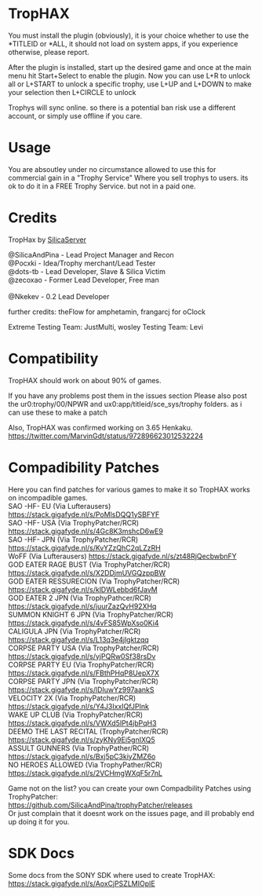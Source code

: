 # TropHAX

You must install the plugin (obviously), it is your choice whether to use the *TITLEID or *ALL, it should not load on system apps, if you experience otherwise, please report.

After the plugin is installed, start up the desired game and once at the main menu hit Start+Select to enable the plugin.
Now you can use L+R to unlock all or L+START to unlock a specific trophy, use L+UP and L+DOWN to make your selection
then L+CIRCLE to unlock

Trophys will sync online. so there is a potential ban risk
use a different account, or simply use offline if you care.

# Usage
You are absoutley under no circumstance allowed to use this for commercial gain in a "Trophy Service"
Where you sell trophys to users. its ok to do it in a FREE Trophy Service. but not in a paid one.

# Credits
TropHax by [SilicaServer](https://discord.gg/j4eGHhF)

@SilicaAndPina - Lead Project Manager and Recon                    
@Pocxki - Idea/Trophy merchant/Lead Tester                  
@dots-tb - Lead Developer, Slave & Silica Victim                      
@zecoxao - Former Lead Developer, Free man                                                                                                
@Nkekev - 0.2 Lead Developer            

further credits: theFlow for amphetamin, frangarcj for oClock

Extreme Testing Team: JustMulti, wosley
Testing Team: Levi

# Compatibility 
TropHAX should work on about 90% of games.

If you have any problems post them in the issues section 
Please also post the ur0:trophy/00/NPWR and ux0:app/titleid/sce_sys/trophy folders. as i can use these to make a patch

Also, TropHAX was confirmed working on 3.65 Henkaku.              
https://twitter.com/MarvinGdt/status/972896623012532224            

# Compadibility Patches

Here you can find patches for various games to make it so TropHAX works on incompadible games.                     
SAO -HF- EU (Via Lufterausers) https://stack.gigafyde.nl/s/PoMlsDQQ1ySBFYF                                     
SAO -HF- USA (Via TrophyPatcher/RCR) https://stack.gigafyde.nl/s/4Gc8K3mshcD6wE9            
SAO -HF- JPN (Via TrophyPatcher/RCR) https://stack.gigafyde.nl/s/KvYZzQhC2qLZzRH     
WoFF (Via Lufterausers) https://stack.gigafyde.nl/s/zt48RjQecbwbnFY   
GOD EATER RAGE BUST (Via TrophyPatcher/RCR) https://stack.gigafyde.nl/s/X2DDjmUVGQzppBW            
GOD EATER RESSURECION (Via TrophyPatcher/RCR) https://stack.gigafyde.nl/s/klDWLebbd6fJavM            
GOD EATER 2 JPN (Via TrophyPathcer/RCR) https://stack.gigafyde.nl/s/juurZazQvH92XHq       
SUMMON KNIGHT 6 JPN (Via TrophyPatcher/RCR) https://stack.gigafyde.nl/s/4vFS85WpXso0Ki4            
CALIGULA JPN (Via TrophyPatcher/RCR) https://stack.gigafyde.nl/s/L13q3e4jlgktzqq            
CORPSE PARTY USA (Via TrophyPatcher/RCR) https://stack.gigafyde.nl/s/yjPQRw0Sf38rsDv              
CORPSE PARTY EU (Via TrophyPatcher/RCR) https://stack.gigafyde.nl/s/FBthPHqP8UepX7X           
CORPSE PARTY JPN (Via TrophyPatcher/RCR) https://stack.gigafyde.nl/s/lDIuwYz997aankS      
VELOCITY 2X (Via TrophyPatcher/RCR) https://stack.gigafyde.nl/s/Y4J3IxxIQfJPInk            
WAKE UP CLUB (Via TrophyPatcher/RCR) https://stack.gigafyde.nl/s/VWXd5IPt4jbPqH3              
DEEMO THE LAST RECITAL (TrophyPatcher/RCR) https://stack.gigafyde.nl/s/zyKNy9Ei5gnIXQ5                   
ASSULT GUNNERS (Via TrophyPather/RCR) https://stack.gigafyde.nl/s/Bxj5pC3kiyZMZ6o                   
NO HEROES ALLOWED (Via TrophyPather/RCR) https://stack.gigafyde.nl/s/2VCHmgWXqF5r7nL
        

Game not on the list? you can create your own Compadbility Patches using TrophyPatcher:            
https://github.com/SilicaAndPina/trophyPatcher/releases                      
Or just complain that it doesnt work on the issues page, and ill probably end up doing it for you.                  
# SDK Docs
Some docs from the SONY SDK where used to create TropHAX:
https://stack.gigafyde.nl/s/AoxCjPSZLMIOpIE
